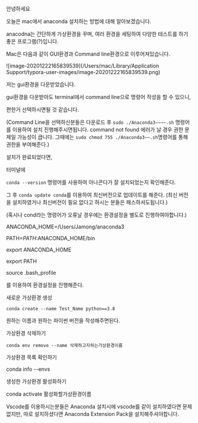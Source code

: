 안녕하세요



오늘은 mac에서 anaconda 설치하는 방법에 대해 알아보겠습니다.



anacodna는 간단하게 가상환경을 꾸며, 여러 환경을 세팅하여 다양한 테스트를 하기 좋은 프로그램(?)입니다.



Mac은 다음과 같이 GUI환경과 Command line환경으로 이루어져있습니다.

![image-20201222165839539](/Users/mac/Library/Application Support/typora-user-images/image-20201222165839539.png)



저는 gui환경을 다운받았습니다.

gui환경을 다운받아도 terminal에서 command line으로 명령어 작성을 할 수 있으니, 

편한거 선택하시면될 것 같습니다.

(Command Line을 선택하신분들은 다운로드 후  `sudo ./Anaconda3~~~~.sh` 명령어를 이용하여 설치 진행해주시면됩니다. command not found 에러가 날 경우 권한 문제일 가능성이 큽니다. 그때에는 `sudo chmod 755 ./Anaconda3~~.sh`명령어를 통해 권한을 부여해준다.)

설치가 완료되었다면,

터미널에 

`conda --version` 명령어를 사용하여 아나콘다가 잘 설치되었는지 확인해준다.

그 후 `conda update conda`를 이용하여 최신버전으로 업데이트를 해준다. (최신 버전을 설치하였거나 최신버전이 필요 없다고 하시는 분들은 패스하셔도됩니다.)



(혹시나 cond라는 명령어가 오류날 경우에는 환경설정을 별도로 진행하여야합니다.)

ANACONDA_HOME=/Users/Jamong/anaconda3

PATH=$PATH:$ANACONDA_HOME/bin

 

export ANACONDA_HOME

export PATH

source .bash_profile

를 이용하여 환경설정을 진행해준다.



새로운 가상환경 생성

`conda create --name Test_Name python==3.8`

원하는 이름과 원하는 파이썬 버전을 작성해주면된다.



가상환경 삭제하기

`conda env remove --name 삭제하고자하는가상환경이름`



가상환경 목록 확인하기 

conda info --envs



생성한 가상환경 활성화하기

conda activate 활성화할가상환경이름





Vscode를 이용하시는분들은 Anaconda 설치시에 vscode를 같이 설치하였다면 문제없지만, 따로 설치하셨다면 Anaconda Extension Pack을 설치해주셔야합니다.